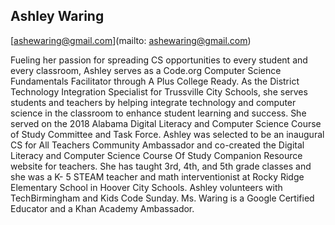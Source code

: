 ## Ashley Waring

[ashewaring@gmail.com](mailto: ashewaring@gmail.com)

Fueling her passion for spreading CS opportunities to every student and every classroom, Ashley serves as a Code.org Computer Science Fundamentals Facilitator through A Plus College Ready.  As the District Technology Integration Specialist for Trussville City Schools, she serves students and teachers by helping integrate technology and computer science in the classroom to enhance student learning and success. She served on the 2018 Alabama Digital Literacy and Computer Science Course of Study Committee and Task Force. Ashley was selected to be an inaugural CS for All Teachers Community Ambassador and co-created the Digital Literacy and Computer Science Course Of Study Companion Resource website for teachers. She has taught 3rd, 4th, and 5th grade classes and she was a K- 5 STEAM teacher and math interventionist at Rocky Ridge Elementary School in Hoover City Schools. Ashley volunteers with TechBirmingham and Kids Code Sunday. Ms. Waring is a Google Certified Educator and a Khan Academy Ambassador.